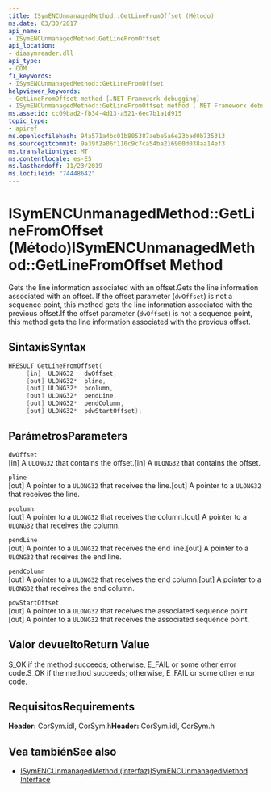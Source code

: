 ```yaml
---
title: ISymENCUnmanagedMethod::GetLineFromOffset (Método)
ms.date: 03/30/2017
api_name:
- ISymENCUnmanagedMethod.GetLineFromOffset
api_location:
- diasymreader.dll
api_type:
- COM
f1_keywords:
- ISymENCUnmanagedMethod::GetLineFromOffset
helpviewer_keywords:
- GetLineFromOffset method [.NET Framework debugging]
- ISymENCUnmanagedMethod::GetLineFromOffset method [.NET Framework debugging]
ms.assetid: cc09bad2-fb34-4d13-a521-6ec7b1a1d915
topic_type:
- apiref
ms.openlocfilehash: 94a571a4bc01b805387aebe5a6e23bad0b735313
ms.sourcegitcommit: 9a39f2a06f110c9c7ca54ba216900d038aa14ef3
ms.translationtype: MT
ms.contentlocale: es-ES
ms.lasthandoff: 11/23/2019
ms.locfileid: "74448642"
---
```

# <a name="isymencunmanagedmethodgetlinefromoffset-method"></a><span data-ttu-id="106fd-102">ISymENCUnmanagedMethod::GetLineFromOffset (Método)</span><span class="sxs-lookup"><span data-stu-id="106fd-102">ISymENCUnmanagedMethod::GetLineFromOffset Method</span></span>
<span data-ttu-id="106fd-103">Gets the line information associated with an offset.</span><span class="sxs-lookup"><span data-stu-id="106fd-103">Gets the line information associated with an offset.</span></span> <span data-ttu-id="106fd-104">If the offset parameter (`dwOffset`) is not a sequence point, this method gets the line information associated with the previous offset.</span><span class="sxs-lookup"><span data-stu-id="106fd-104">If the offset parameter (`dwOffset`) is not a sequence point, this method gets the line information associated with the previous offset.</span></span>  
  
## <a name="syntax"></a><span data-ttu-id="106fd-105">Sintaxis</span><span class="sxs-lookup"><span data-stu-id="106fd-105">Syntax</span></span>  
  
```cpp  
HRESULT GetLineFromOffset(  
     [in]  ULONG32   dwOffset,  
     [out] ULONG32*  pline,  
     [out] ULONG32*  pcolumn,  
     [out] ULONG32*  pendLine,  
     [out] ULONG32*  pendColumn,  
     [out] ULONG32*  pdwStartOffset);  
```  
  
## <a name="parameters"></a><span data-ttu-id="106fd-106">Parámetros</span><span class="sxs-lookup"><span data-stu-id="106fd-106">Parameters</span></span>  
 `dwOffset`  
 <span data-ttu-id="106fd-107">[in] A `ULONG32` that contains the offset.</span><span class="sxs-lookup"><span data-stu-id="106fd-107">[in] A `ULONG32` that contains the offset.</span></span>  
  
 `pline`  
 <span data-ttu-id="106fd-108">[out] A pointer to a `ULONG32` that receives the line.</span><span class="sxs-lookup"><span data-stu-id="106fd-108">[out] A pointer to a `ULONG32` that receives the line.</span></span>  
  
 `pcolumn`  
 <span data-ttu-id="106fd-109">[out] A pointer to a `ULONG32` that receives the column.</span><span class="sxs-lookup"><span data-stu-id="106fd-109">[out] A pointer to a `ULONG32` that receives the column.</span></span>  
  
 `pendLine`  
 <span data-ttu-id="106fd-110">[out] A pointer to a `ULONG32` that receives the end line.</span><span class="sxs-lookup"><span data-stu-id="106fd-110">[out] A pointer to a `ULONG32` that receives the end line.</span></span>  
  
 `pendColumn`  
 <span data-ttu-id="106fd-111">[out] A pointer to a `ULONG32` that receives the end column.</span><span class="sxs-lookup"><span data-stu-id="106fd-111">[out] A pointer to a `ULONG32` that receives the end column.</span></span>  
  
 `pdwStartOffset`  
 <span data-ttu-id="106fd-112">[out] A pointer to a `ULONG32` that receives the associated sequence point.</span><span class="sxs-lookup"><span data-stu-id="106fd-112">[out] A pointer to a `ULONG32` that receives the associated sequence point.</span></span>  
  
## <a name="return-value"></a><span data-ttu-id="106fd-113">Valor devuelto</span><span class="sxs-lookup"><span data-stu-id="106fd-113">Return Value</span></span>  
 <span data-ttu-id="106fd-114">S_OK if the method succeeds; otherwise, E_FAIL or some other error code.</span><span class="sxs-lookup"><span data-stu-id="106fd-114">S_OK if the method succeeds; otherwise, E_FAIL or some other error code.</span></span>  
  
## <a name="requirements"></a><span data-ttu-id="106fd-115">Requisitos</span><span class="sxs-lookup"><span data-stu-id="106fd-115">Requirements</span></span>  
 <span data-ttu-id="106fd-116">**Header:** CorSym.idl, CorSym.h</span><span class="sxs-lookup"><span data-stu-id="106fd-116">**Header:** CorSym.idl, CorSym.h</span></span>  
  
## <a name="see-also"></a><span data-ttu-id="106fd-117">Vea también</span><span class="sxs-lookup"><span data-stu-id="106fd-117">See also</span></span>

- [<span data-ttu-id="106fd-118">ISymENCUnmanagedMethod (interfaz)</span><span class="sxs-lookup"><span data-stu-id="106fd-118">ISymENCUnmanagedMethod Interface</span></span>](../../../../docs/framework/unmanaged-api/diagnostics/isymencunmanagedmethod-interface.md)
